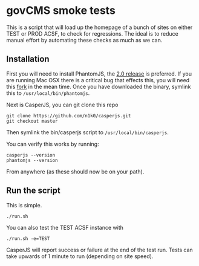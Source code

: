 # govCMS smoke tests

This is a script that will load up the homepage of a bunch of sites on either TEST or PROD ACSF, to check for regressions. The ideal is to reduce manual effort by automating these checks as much as we can.

## Installation

First you will need to install PhantomJS, the [2.0 release](http://phantomjs.org/download.html) is preferred. If you are running Mac OSX there is a critical bug that effects this, you will need this [fork](https://github.com/eugene1g/phantomjs/releases) in the mean time. Once you have downloaded the binary, symlink this to <code>/usr/local/bin/phantomjs</code>.

Next is CasperJS, you can git clone this repo

```
git clone https://github.com/n1k0/casperjs.git
git checkout master
```

Then symlink the bin/casperjs script to <code>/usr/local/bin/casperjs</code>.

You can verify this works by running:

```
casperjs --version
phantomjs --version
```

From anywhere (as these should now be on your path).

## Run the script

This is simple.

```
./run.sh
```

You can also test the TEST ACSF instance with

```
./run.sh -e=TEST
```

CasperJS will report success or failure at the end of the test run. Tests can take upwards of 1 minute to run (depending on site speed).
